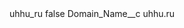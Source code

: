<?xml version="1.0" encoding="UTF-8"?>
<CustomMetadata xmlns="http://soap.sforce.com/2006/04/metadata" xmlns:xsi="http://www.w3.org/2001/XMLSchema-instance" xmlns:xsd="http://www.w3.org/2001/XMLSchema">
    <label>uhhu_ru</label>
    <protected>false</protected>
    <values>
        <field>Domain_Name__c</field>
        <value xsi:type="xsd:string">uhhu.ru</value>
    </values>
</CustomMetadata>
